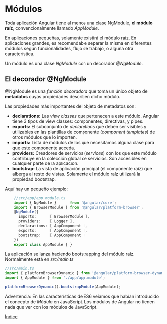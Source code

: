 # Módulos

Toda aplicación Angular tiene al menos una clase NgModule, **el módulo raíz**, convencionalmente llamado *AppModule*.

En aplicaciones pequeñas, solamente existirá el módulo raíz. En aplicaciones grandes, es recomendable separar la misma en diferentes módulos según funcionalidades, flujo de trabajo, o alguna otra característica.

Un módulo es una clase *NgModule* con un decorador *@NgModule*.

## El decorador @NgModule
@NgModule es una *función decoradora* que toma un único objeto de **metadatos** cuyas propiedades describen dicho módulo. 

Las propiedades más importantes del objeto de metadatos son:

- **declarations:** Las *view classes* que pertenecen a este módulo. Angular tiene 3 tipos de view classes: componentes, directivas, y pipes.
- **exports:** El subconjunto de *declarations* que deben ser visibles y utilizables en las plantillas de componente (*component templates*) de otros módulos que lo importen.
- **imports:** Lista de módulos de los que necesitamos alguna clase para que este componente acceda.
- **providers:** Creadores de servicios (*services*) con los que este módulo contribuye en la colección global de servicios. Son accesibles en cualquier parte de la aplicación.
- **bootstrap:** La vista de aplicación principal (el componente raíz) que alberga al resto de vistas. Solamente el módulo raíz utilizará la propiedad bootstrap.

Aquí hay un pequeño ejemplo:

```typescript
    //src/app/app.module.ts
    import { NgModule }      from '@angular/core';
    import { BrowserModule } from '@angular/platform-browser';
    @NgModule({
      imports:      [ BrowserModule ],
      providers:    [ Logger ],
      declarations: [ AppComponent ],
      exports:      [ AppComponent ],
      bootstrap:    [ AppComponent ]
    })
    export class AppModule { }
```

La aplicación se lanza haciendo bootstrapping del módulo raíz. Normalmente está en *src/main.ts*



```typescript
//src/main.ts
import { platformBrowserDynamic } from '@angular/platform-browser-dynamic';
import { AppModule } from './app/app.module';

platformBrowserDynamic().bootstrapModule(AppModule);
```

Advertencia: En las características de ES6 veíamos que habían introducido el concepto de *Módulo* en JavaScript. Los módulos de Angular no tienen nada que ver con los módulos de JavaScript.


[Índice](index.md)
